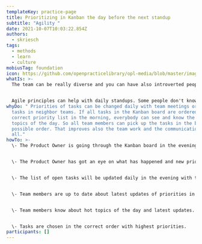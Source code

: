 ```yaml
---
templateKey: practice-page
title: Prioritizing in Kanban the day before the next standup
subtitle: "Agility "
date: 2021-10-07T10:03:22.854Z
authors:
  - skriesch
tags:
  - methods
  - learn
  - culture
mobiusTag: foundation
icon: https://github.com/openpracticelibrary/opl-media/blob/master/images/Needs%20an%20Image.png?raw=true
whatIs: >-
  The team can be really diverse and you can have also introverted people.


  Agile principles can help with daily standups. Some people don't know which tasks should be taken first. Prioritizing in the evening before the next standup can help here.
whyDo: " Priorities of tasks can be changed daily with team meetings or finished
  tasks in neighbor teams. If all tasks in the Kanban board are ordered in the
  correct priority list in the morning, everybody can see and know the hot
  topics of the day. So all team members can pick up the tasks in the best
  possible order. That improves also the team work and the communication between
  all."
howTo: >-
  \- The Product Owner is going through the Kanban board in the evening.


  \- The Product Owner has got an eye on what has happened and new priorities.


  \- The list of open tasks will be updated daily in the evening with the correct order of hot topics in the Kanban board.


  \- Team members are up to date about latest updates of priorities in the morning.


  \- Team members know about hot topics of the day and latest updates.


  \- Tasks are chosen in the correct order with highest priorities.
participants: []
---
```

